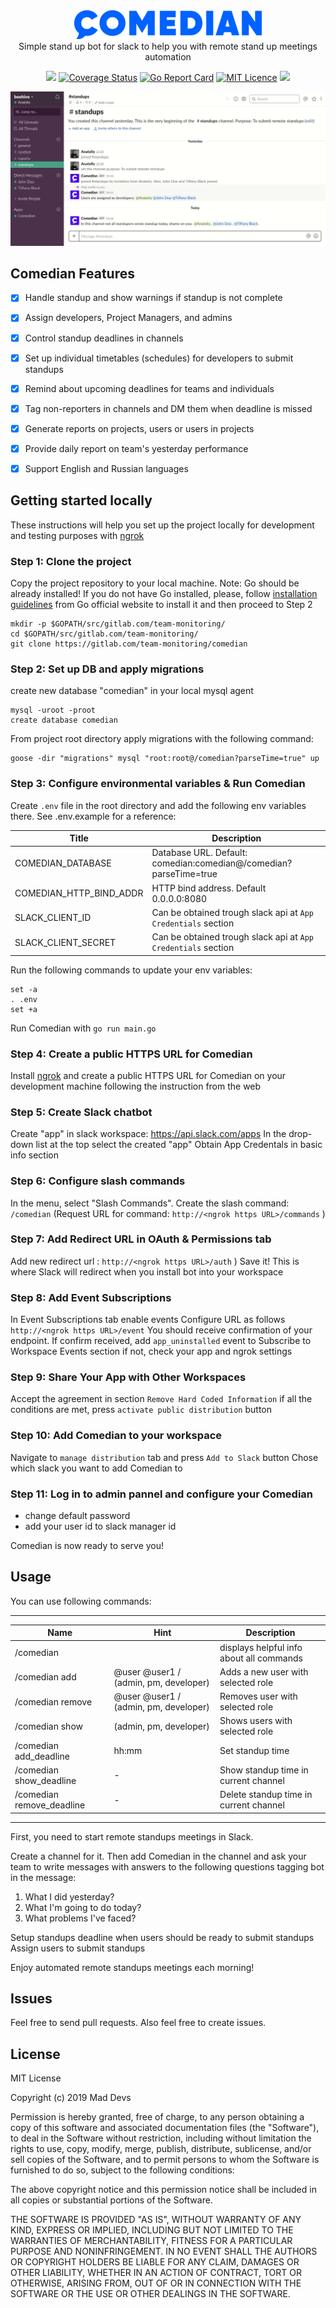<div align="center">
    <img style="width: 300px" src ="documentation/logo.png" />
</div>

<div align="center"> Simple stand up bot for slack to help you with remote stand up meetings automation </div>

<div align="center">

![](https://travis-ci.org/maddevsio/comedian.svg?branch=master)
[![Coverage Status](https://coveralls.io/repos/github/maddevsio/comedian/badge.svg)](https://coveralls.io/github/maddevsio/comedian)
[![Go Report Card](https://goreportcard.com/badge/gitlab.com/team-monitoring/comedian)](https://goreportcard.com/report/gitlab.com/team-monitoring/comedian)
[![MIT Licence](https://badges.frapsoft.com/os/mit/mit.svg?v=103)](https://opensource.org/licenses/mit-license.php)
[![](https://godoc.org/gitlab.com/team-monitoring/comedian?status.svg)](https://godoc.org/gitlab.com/team-monitoring/comedian)

</div>

![](documentation/show.gif)

## Comedian Features

- [x] Handle standup and show warnings if standup is not complete 
- [x] Assign developers, Project Managers, and admins
- [x] Control standup deadlines in channels
- [x] Set up individual timetables (schedules) for developers to submit standups
- [x] Remind about upcoming deadlines for teams and individuals
- [x] Tag non-reporters in channels and DM them when deadline is missed
- [x] Generate reports on projects, users or users in projects
- [x] Provide daily report on team's yesterday performance
- [x] Support English and Russian languages


## Getting started locally
These instructions will help you set up the project locally for development and testing purposes with [ngrok](https://ngrok.com/product) 

### **Step 1**: Clone the project
Copy the project repository to your local machine. Note: Go should be already installed! If you do not have Go installed, please, follow [installation guidelines](https://golang.org/doc/install) from Go official website to install it and then proceed to Step 2

```
mkdir -p $GOPATH/src/gitlab.com/team-monitoring/
cd $GOPATH/src/gitlab.com/team-monitoring/
git clone https://gitlab.com/team-monitoring/comedian
```

### **Step 2**: Set up DB and apply migrations

create new database "comedian" in your local mysql agent
```
mysql -uroot -proot
create database comedian
```
From project root directory apply migrations with the following command: 
```
goose -dir "migrations" mysql "root:root@/comedian?parseTime=true" up
```

### **Step 3**: Configure environmental variables & Run Comedian
Create `.env` file in the root directory and add the following env variables there. See .env.example for a reference:

| Title | Description |
| --- | --- |
| COMEDIAN_DATABASE | Database URL. Default: comedian:comedian@/comedian?parseTime=true |
| COMEDIAN_HTTP_BIND_ADDR | HTTP bind address. Default 0.0.0.0:8080 | 
| SLACK_CLIENT_ID | Can be obtained trough slack api at `App Credentials` section |
| SLACK_CLIENT_SECRET | Can be obtained trough slack api at `App Credentials` section |

Run the following commands to update your env variables: 
```
set -a
. .env
set +a
```

Run Comedian with ```go run main.go```

### **Step 4**: Create a public HTTPS URL for Comedian
Install [ngrok](https://ngrok.com/product) and create a public HTTPS URL for Comedian on your development machine following the instruction from the web

### **Step 5**: Create Slack chatbot 
Create "app" in slack workspace: https://api.slack.com/apps
In the drop-down list at the top select the created "app"
Obtain App Credentals in basic info section

### **Step 6**: Configure slash commands
In the menu, select "Slash Commands". Create the slash command: ```/comedian```
(Request URL for command: ```http://<ngrok https URL>/commands``` )

### **Step 7**: Add Redirect URL in OAuth & Permissions tab
Add new redirect url : ```http://<ngrok https URL>/auth``` )
Save it! This is where Slack will redirect when you install bot into your workspace

### **Step 8**: Add Event Subscriptions
In Event Subscriptions tab enable events
Configure URL as follows ```http://<ngrok https URL>/event```
You should receive confirmation of your endpoint. 
If confirm received, add `app_uninstalled` event to Subscribe to Workspace Events section
if not, check your app and ngrok settings

### **Step 9**: Share Your App with Other Workspaces
Accept the agreement in section `Remove Hard Coded Information`
if all the conditions are met, press `activate public distribution` button

### **Step 10**: Add Comedian to your workspace
Navigate to `manage distribution` tab and press `Add to Slack` button
Chose which slack you want to add Comedian to 

### **Step 11**: Log in to admin pannel and configure your Comedian
- change default password
- add your user id to slack manager id


Comedian is now ready to serve you! 

## Usage

You can use following commands:
***
| Name | Hint | Description |
| --- | --- | --- | 
| /comedian | | displays helpful info about all commands |
| /comedian add | @user @user1 / (admin, pm, developer) | Adds a new user with selected role |
| /comedian remove | @user @user1 / (admin, pm, developer) | Removes user with selected role |
| /comedian show | (admin, pm, developer) | Shows users with selected role |
| /comedian add_deadline | hh:mm | Set standup time |
| /comedian show_deadline | - | Show standup time in current channel |
| /comedian remove_deadline | - | Delete standup time in current channel |

***
First, you need to start remote standups meetings in Slack. 

Create a channel for it. Then add Comedian in the channel and ask your team to write messages with answers to the following questions tagging bot in the message:

1. What I did yesterday?
2. What I'm going to do today?
3. What problems I've faced?

Setup standups deadline when users should be ready to submit standups
Assign users to submit standups 

Enjoy automated remote standups meetings each morning! 

## Issues

Feel free to send pull requests. Also feel free to create issues.

## License

MIT License

Copyright (c) 2019 Mad Devs

Permission is hereby granted, free of charge, to any person obtaining a copy of this software and associated documentation files (the "Software"), to deal in the Software without restriction, including without limitation the rights to use, copy, modify, merge, publish, distribute, sublicense, and/or sell copies of the Software, and to permit persons to whom the Software is furnished to do so, subject to the following conditions:

The above copyright notice and this permission notice shall be included in all copies or substantial portions of the Software.

THE SOFTWARE IS PROVIDED "AS IS", WITHOUT WARRANTY OF ANY KIND, EXPRESS OR IMPLIED, INCLUDING BUT NOT LIMITED TO THE WARRANTIES OF MERCHANTABILITY, FITNESS FOR A PARTICULAR PURPOSE AND NONINFRINGEMENT. IN NO EVENT SHALL THE AUTHORS OR COPYRIGHT HOLDERS BE LIABLE FOR ANY CLAIM, DAMAGES OR OTHER LIABILITY, WHETHER IN AN ACTION OF CONTRACT, TORT OR OTHERWISE, ARISING FROM, OUT OF OR IN CONNECTION WITH THE SOFTWARE OR THE USE OR OTHER DEALINGS IN THE SOFTWARE.
